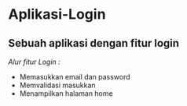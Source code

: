 # Aplikasi-Login
Sebuah aplikasi dengan fitur login
--
*Alur fitur Login :*
- Memasukkan email dan password
- Memvalidasi masukkan
- Menampilkan halaman home
